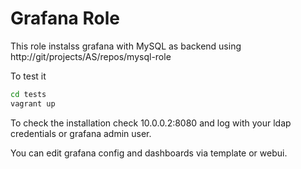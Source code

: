 # Grafana Role

This role instalss grafana with MySQL as backend using http://git/projects/AS/repos/mysql-role

To test it

```bash
cd tests
vagrant up
```

To check the installation check 10.0.0.2:8080 and log with your ldap credentials or grafana admin user.

You can edit grafana config and dashboards via template or webui.
